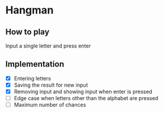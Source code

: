 # Hangman
## How to play
Input a single letter and press enter
## Implementation
- [x] Entering letters
- [x] Saving the result for new input
- [x] Removing input and showing input when enter is pressed
- [ ] Edge case when letters other than the alphabet are pressed
- [ ] Maximum number of chances
